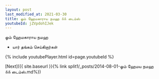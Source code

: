 ```yaml
---
layout: post
last_modified_at: 2021-03-30
title: ஓம் ஹேமகாராய நமஹ ௧௧ டைம்ஸ்
youtubeId: jZVpdohIJek
---
```

 
 
 ஓம் ஹேமகாராய நமஹ  
 
 -  யார் தங்கம் செய்கிறார்கள் 
 
  
 
  
 
 
 
 
 
 


{% include youtubePlayer.html id=page.youtubeId %}
 
[Next]({{ site.baseurl }}{% link  split1/_posts/2014-08-01-ஓம் ஹேமய நமஹ ௧௧ டைம்ஸ்.md%})
 
